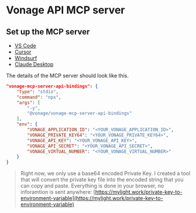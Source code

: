# Vonage API MCP server

## Set up the MCP server
- [VS Code](https://code.visualstudio.com/docs/copilot/chat/mcp-servers#_add-an-mcp-server)
- [Cursor](https://docs.cursor.com/context/mcp)
- [Windsurf](https://docs.windsurf.com/windsurf/cascade/mcp)
- [Claude Desktop](https://modelcontextprotocol.io/quickstart/user)

The details of the MCP server should look like this.
```JSON
"vonage-mcp-server-api-bindings": {
    "type": "stdio",
    "command": "npx",
    "args": [
        "-y",
        "@vonage/vonage-mcp-server-api-bindings"
    ],
    "env": {
        "VONAGE_APPLICATION_ID": "<YOUR_VONAGE_APPLICATION_ID>",
        "VONAGE_PRIVATE_KEY64": "<YOUR_VONAGE_PRIVATE_KEY64>",
        "VONAGE_API_KEY": "<YOUR_VONAGE_API_KEY>",
        "VONAGE_API_SECRET": "<YOUR_VONAGE_API_SECRET>",
        "VONAGE_VIRTUAL_NUMBER": "<YOUR_VONAGE_VIRTUAL_NUMBER>"
    }
}
```

> Right now, we only use a base64 encoded Private Key. I created a tool that will convert the private key file into the encoded string that you can copy and paste. Everything is done in your browser, no inforamtion is sent anywhere: [https://mylight.work/private-key-to-environment-variable](https://mylight.work/private-key-to-environment-variable)
